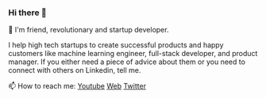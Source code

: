 ### Hi there 👋
🙋 I'm friend, revolutionary and startup developer.

I help high tech startups to create successful products and happy customers like machine learning engineer, full-stack developer, and product manager. If you either need a piece of advice about them or you need to connect with others on Linkedin, tell me. 

📫 How to reach me:
[Youtube](https://x.sanchezcarlosjr.com/youtube)
[Web](https://sanchezcarlosjr.com/)
[Twitter](https://x.sanchezcarlosjr.com/twitter)

<!--
**sanchezcarlosjr/sanchezcarlosjr** is a ✨ _special_ ✨ repository because its `README.md` (this file) appears on your GitHub profile.


- 🔭 I’m currently working on ...
- 🌱 I’m currently learning ...
- 👯 I’m looking to collaborate on ...
- 🤔 I’m looking for help with ...
- 💬 Ask me about ...
- 📫 How to reach me: ...
- 😄 Pronouns: ...
- ⚡ Fun fact: ...
-->
